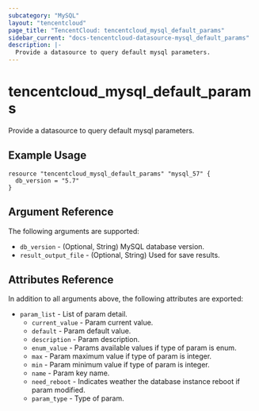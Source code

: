 ```yaml
---
subcategory: "MySQL"
layout: "tencentcloud"
page_title: "TencentCloud: tencentcloud_mysql_default_params"
sidebar_current: "docs-tencentcloud-datasource-mysql_default_params"
description: |-
  Provide a datasource to query default mysql parameters.
---
```


# tencentcloud_mysql_default_params

Provide a datasource to query default mysql parameters.

## Example Usage

```hcl
resource "tencentcloud_mysql_default_params" "mysql_57" {
  db_version = "5.7"
}
```

## Argument Reference

The following arguments are supported:

* `db_version` - (Optional, String) MySQL database version.
* `result_output_file` - (Optional, String) Used for save results.

## Attributes Reference

In addition to all arguments above, the following attributes are exported:

* `param_list` - List of param detail.
  * `current_value` - Param current value.
  * `default` - Param default value.
  * `description` - Param description.
  * `enum_value` - Params available values if type of param is enum.
  * `max` - Param maximum value if type of param is integer.
  * `min` - Param minimum value if type of param is integer.
  * `name` - Param key name.
  * `need_reboot` - Indicates weather the database instance reboot if param modified.
  * `param_type` - Type of param.


